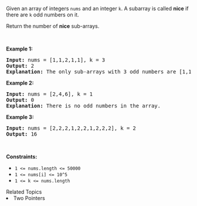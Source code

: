 <p>Given an array of integers <code>nums</code> and an integer&nbsp;<code>k</code>. A<em>&nbsp;</em>subarray&nbsp;is called <strong>nice</strong>&nbsp;if there are&nbsp;<code>k</code> odd numbers on it.</p>

<p>Return the number of <strong>nice</strong> sub-arrays.</p>

<p>&nbsp;</p>
<p><strong>Example 1:</strong></p>

<pre>
<strong>Input:</strong> nums = [1,1,2,1,1], k = 3
<strong>Output:</strong> 2
<strong>Explanation:</strong> The only sub-arrays with 3 odd numbers are [1,1,2,1] and [1,2,1,1].
</pre>

<p><strong>Example 2:</strong></p>

<pre>
<strong>Input:</strong> nums = [2,4,6], k = 1
<strong>Output:</strong> 0
<strong>Explanation:</strong> There is no odd numbers in the array.
</pre>

<p><strong>Example 3:</strong></p>

<pre>
<strong>Input:</strong> nums = [2,2,2,1,2,2,1,2,2,2], k = 2
<strong>Output:</strong> 16
</pre>

<p>&nbsp;</p>
<p><strong>Constraints:</strong></p>

<ul>
	<li><code>1 &lt;= nums.length &lt;= 50000</code></li>
	<li><code>1 &lt;= nums[i] &lt;= 10^5</code></li>
	<li><code>1 &lt;= k &lt;= nums.length</code></li>
</ul>
<div><div>Related Topics</div><div><li>Two Pointers</li></div></div>